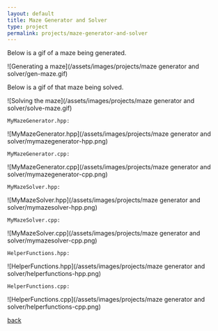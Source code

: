 ```yaml
---
layout: default
title: Maze Generator and Solver
type: project
permalink: projects/maze-generator-and-solver
---
```


Below is a gif of a maze being generated.

![Generating a maze](/assets/images/projects/maze generator and solver/gen-maze.gif)

Below is a gif of that maze being solved.

![Solving the maze](/assets/images/projects/maze generator and solver/solve-maze.gif)


`MyMazeGenerator.hpp:`

![MyMazeGenerator.hpp](/assets/images/projects/maze generator and solver/mymazegenerator-hpp.png)


`MyMazeGenerator.cpp:`

![MyMazeGenerator.cpp](/assets/images/projects/maze generator and solver/mymazegenerator-cpp.png)


`MyMazeSolver.hpp:`

![MyMazeSolver.hpp](/assets/images/projects/maze generator and solver/mymazesolver-hpp.png)


`MyMazeSolver.cpp:`

![MyMazeSolver.cpp](/assets/images/projects/maze generator and solver/mymazesolver-cpp.png)


`HelperFunctions.hpp:`

![HelperFunctions.hpp](/assets/images/projects/maze generator and solver/helperfunctions-hpp.png)


`HelperFunctions.cpp:`

![HelperFunctions.cpp](/assets/images/projects/maze generator and solver/helperfunctions-cpp.png)


[back](./)